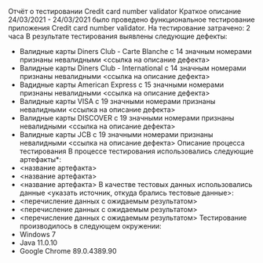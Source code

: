 Отчёт о тестировании Credit card number validator
Краткое описание
24/03/2021 - 24/03/2021 было проведено функциональное тестирование приложения Credit card number validator.
На тестирование затрачено: 2 часа
В результате тестирования выявлены следующие дефекты:
* Валидные карты Diners Club - Carte Blanche с 14 значным номерами признаны невалидными <ссылка на описание дефекта>
* Валидные карты Diners Club - International с 14 значным номерами признаны невалидными <ссылка на описание дефекта>
* Вадидные карты American Express с 15 значными номерами признаны невалидными <ссылка на описание дефекта>
* Валидные карты VISA с 19 значными номерами признаны невалидными <ссылка на описание дефекта>
* Валидные карты DISCOVER с 19 значными номерами признаны невалидными <ссылка на описание дефекта>
* Валидные карты JCB с 19 значными номерами признаны невалидными <ссылка на описание дефекта>
Описание процесса тестирования
В процессе тестирования использовались следующие артефакты*:
* <название артефакта>
* <название артефакта>
* <название артефакта>
В качестве тестовых данных использовались данные <указать источник, откуда брались тестовые данные>:
* <перечисление данных с ожидаемым результатом>
* <перечисление данных с ожидаемым результатом>
* <перечисление данных с ожидаемым результатом>
Тестирование производилось в следующем окружении:
* Windows 7
* Java 11.0.10
* Google Chrome 89.0.4389.90
